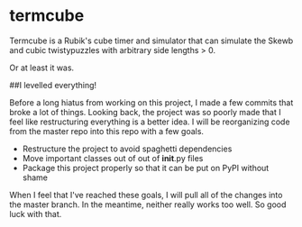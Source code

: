 # termcube
Termcube is a Rubik's cube timer and simulator that can simulate the 
Skewb and cubic twistypuzzles with arbitrary side lengths > 0. 

Or at least it was.

##I levelled everything!

Before a long hiatus from working on this project, I made a few commits
that broke a lot of things. Looking back, the project was so poorly made
that I feel like restructuring everything is a better idea. I will be
reorganizing code from the master repo into this repo with a few goals.

* Restructure the project to avoid spaghetti dependencies
* Move important classes out of out of __init__.py files
* Package this project properly so that it can be put on PyPI without shame

When I feel that I've reached these goals, I will pull all of the changes
into the master branch. In the meantime, neither really works too well.
So good luck with that.
